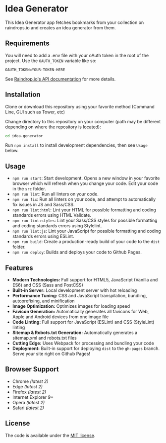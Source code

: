 # Idea Generator

This Idea Generator app fetches bookmarks from your collection on raindrops.io and creates an idea generator from them.

## Requirements

You will need to add a .env file with your oAuth token in the root of the project. Use the `OAUTH_TOKEN` variable like so:

```
OAUTH_TOKEN=YOUR-TOKEN-HERE
```

See [Raindrop.io's API documentation](https://developer.raindrop.io/v1/authentication/token) for more details.

## Installation

Clone or download this repository using your favorite method (Command Line, GUI such as Tower, etc)

Change directory to this repository on your computer (path may be different depending on where the repository is located):

 ```bash
cd idea-generator
 ```

Run `npm install` to install development dependencies, then see `Usage` below.

## Usage

- `npm run start`: Start development. Opens a new window in your favorite browser which will refresh when you change your code. Edit your code in the `src` folder.
- `npm run lint`: Run all linters on your code.
- `npm run fix`: Run all linters on your code, and attempt to automatically fix issues in JS and Sass/CSS.
- `npm run lint:html`: Lint your HTML for possible formatting and coding standards errors using HTML Validate.
- `npm run lint:styles`: Lint your Sass/CSS styles for possible formatting and coding standards errors using Stylelint.
- `npm run lint:js`: Lint your JavaScript for possible formatting and coding standards errors using ESLint.
- `npm run build`: Create a production-ready build of your code to the `dist` folder.
- `npm run deploy`: Builds and deploys your code to Github Pages.

## Features

* **Modern Technologies:** Full support for HTML5, JavaScript (Vanilla and ES6) and CSS (Sass and PostCSS)
* **Built-in Server:** Local development server with hot reloading
* **Performance Tuning:** CSS and JavaScript transpilation, bundling, autoprefixing, and minification
* **Image Optimization:** Optimizes images for loading speed
* **Favicon Generation:** Automatically generates all favicons for Web, Apple and Android devices from one image file
* **Code Linting:** Full support for JavaScript (ESLint) and CSS (StyleLint) linting
* **Sitemap & Robots.txt Generation:** Automatically generates a sitemap.xml and robots.txt files
* **Cutting Edge:** Uses Webpack for processing and bundling your code
* **Deployment:** Built-in support for deploying `dist` to the `gh-pages` branch. Serve your site right on Github Pages!

## Browser Support

* Chrome _\(latest 2\)_
* Edge _\(latest 2\)_
* Firefox _\(latest 2\)_
* Internet Explorer 9+
* Opera _\(latest 2\)_
* Safari _\(latest 2\)_

## License

The code is available under the [MIT license](LICENSE).
